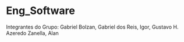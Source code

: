 # Eng_Software
Integrantes do Grupo:
Gabriel Bolzan,
Gabriel dos Reis,
Igor, 
Gustavo H. Azeredo Zanella,
Alan
